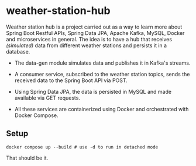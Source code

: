 # weather-station-hub

Weather station hub is a project carried out as a way to learn more about Spring Boot Restful APIs, Spring Data JPA, Apache Kafka, MySQL, Docker and microservices in general. The idea is to have a hub that receives *(simulated)* data from different weather stations and persists it in a database.

- The data-gen module simulates data and publishes it in Kafka's streams.

- A consumer service, subscribed to the weather station topics, sends the received data to the Spring Boot API via POST.

- Using Spring Data JPA, the data is persisted in MySQL and made available via GET requests.

- All these services are containerized using Docker and orchestrated with Docker Compose.

## Setup

`docker compose up --build # use -d to run in detached mode`

That should be it.
